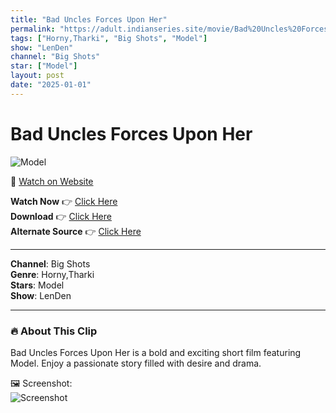 ```yaml
---
title: "Bad Uncles Forces Upon Her"
permalink: "https://adult.indianseries.site/movie/Bad%20Uncles%20Forces%20Upon%20Her"
tags: ["Horny,Tharki", "Big Shots", "Model"]
show: "LenDen"
channel: "Big Shots"
star: ["Model"]
layout: post
date: "2025-01-01"
---
```


# Bad Uncles Forces Upon Her

![Model](https://shorts.desisins.com/wp-content/uploads/2024/09/LenDen-Bad-Uncle-BigShots-DesiSins.com_.jpg)

🔗 [Watch on Website](https://adult.indianseries.site/movie/Bad%20Uncles%20Forces%20Upon%20Her)

**Watch Now** 👉 [Click Here](https://adult.indianseries.site/movie/Bad%20Uncles%20Forces%20Upon%20Her)  
**Download** 👉 [Click Here](https://adult.indianseries.site/movie/Bad%20Uncles%20Forces%20Upon%20Her)  
**Alternate Source** 👉 [Click Here](https://adult.indianseries.site/movie/Bad%20Uncles%20Forces%20Upon%20Her)

---

**Channel**: Big Shots  
**Genre**: Horny,Tharki  
**Stars**: Model  
**Show**: LenDen

---

### 🔥 About This Clip

Bad Uncles Forces Upon Her is a bold and exciting short film featuring Model. Enjoy a passionate story filled with desire and drama.
 
🖼️ Screenshot:  
![Screenshot](https://shorts.desisins.com/wp-content/uploads/2024/09/LenDen-Bad-Uncle-BigShots-DesiSins.com_.jpg)
